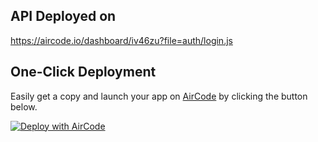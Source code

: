 ## API Deployed on
https://aircode.io/dashboard/iv46zu?file=auth/login.js

## One-Click Deployment

Easily get a copy and launch your app on [AirCode](https://aircode.io/) by clicking the button below.

[![Deploy with AirCode](https://aircode.io/aircode-deploy-button.svg)](https://aircode.io/dashboard?owner=sanjaybh&repo=react_canada_finance_app&branch=main&path=api&appname=Finance-Canada-App)
